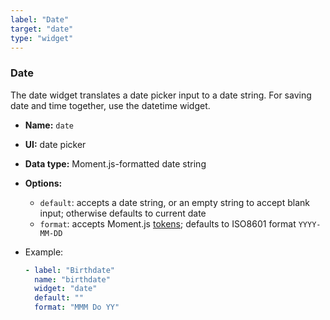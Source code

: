 ```yaml
---
label: "Date"
target: "date"
type: "widget"
---
```


### Date

The date widget translates a date picker input to a date string. For saving date and time together, use the datetime widget.

- **Name:** `date`
- **UI:** date picker
- **Data type:** Moment.js-formatted date string
- **Options:**
  - `default`: accepts a date string, or an empty string to accept blank input; otherwise defaults to current date
  - `format`: accepts Moment.js [tokens](https://momentjs.com/docs/#/parsing/string-format/); defaults to ISO8601 format `YYYY-MM-DD`
- Example:

  ```yaml
  - label: "Birthdate"
    name: "birthdate"
    widget: "date"
    default: ""
    format: "MMM Do YY"
  ```
